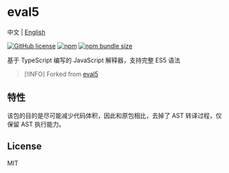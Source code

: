 # eval5

中文 | [English](./README.md)

[![GitHub license](https://img.shields.io/badge/license-MIT-blue.svg)](https://github.com/HuolalaTech/eval5/blob/master/LICENSE)
[![npm](https://img.shields.io/npm/v/@huolala-tech/eval5)](https://www.npmjs.com/package/@huolala-tech/eval5)
[![npm bundle size](https://img.shields.io/bundlephobia/min/eval5)](https://raw.githubusercontent.com/HuolalaTech/eval5/master/dist/umd/eval5.min.js)

基于 TypeScript 编写的 JavaScript 解释器，支持完整 ES5 语法

>[!INFO]
> Forked from [eval5](https://github.com/bplok20010/eval5)

## 特性

该包的目的是尽可能减少代码体积，因此和原包相比，去掉了 AST 转译过程，仅保留 AST 执行能力。

## License

MIT
